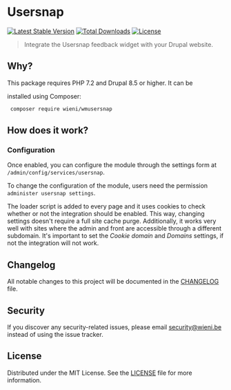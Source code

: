 Usersnap
======================

[![Latest Stable Version](https://poser.pugx.org/wieni/wmusersnap/v/stable)](https://packagist.org/packages/wieni/wmusersnap)
[![Total Downloads](https://poser.pugx.org/wieni/wmusersnap/downloads)](https://packagist.org/packages/wieni/wmusersnap)
[![License](https://poser.pugx.org/wieni/wmusersnap/license)](https://packagist.org/packages/wieni/wmusersnap)

> Integrate the Usersnap feedback widget with your Drupal website.

## Why?
This package requires PHP 7.2 and Drupal 8.5 or higher. It can be

installed using Composer:

```bash
 composer require wieni/wmusersnap
```

## How does it work?
### Configuration
Once enabled, you can configure the module through the settings form at
`/admin/config/services/usersnap`. 

To change the configuration of the module, users need the permission
`administer usersnap settings`.

The loader script is added to every page and it uses cookies to check whether or not the integration should be enabled. 
This way, changing settings doesn't require a full site cache purge. Additionally, it works very well with sites where 
the admin and front are accessible through a different subdomain. It's important to set the _Cookie domain_ and 
_Domains_ settings, if not the integration will not work.
     
## Changelog
All notable changes to this project will be documented in the
[CHANGELOG](CHANGELOG.md) file.

## Security
If you discover any security-related issues, please email
[security@wieni.be](mailto:security@wieni.be) instead of using the issue
tracker.

## License
Distributed under the MIT License. See the [LICENSE](LICENSE.md) file
for more information.
